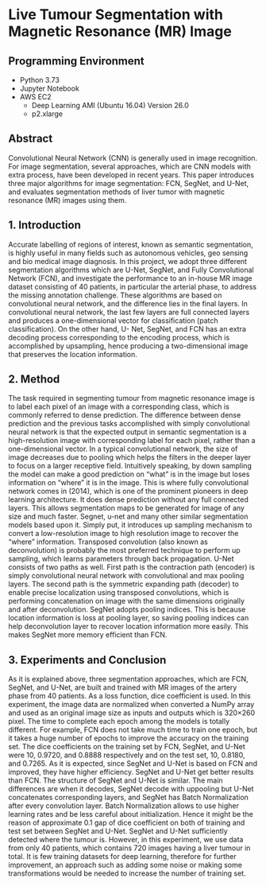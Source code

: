 # Live Tumour Segmentation with Magnetic Resonance (MR) Image

## Programming Environment
- Python 3.73
- Jupyter Notebook
- AWS EC2
  - Deep Learning AMI (Ubuntu 16.04) Version 26.0 
  - p2.xlarge


## Abstract
Convolutional Neural Network (CNN) is generally used in image recognition. For image segmentation, several approaches, which are CNN models with extra process, have been developed in recent years. This paper introduces three major algorithms for image segmentation: FCN, SegNet, and U-Net, and evaluates segmentation methods of liver tumor with magnetic resonance (MR) images using them.

## 1. Introduction
Accurate labelling of regions of interest, known as semantic segmentation, is highly useful in many fields such as autonomous vehicles, geo sensing and bio medical image diagnosis. In this project, we adopt three different segmentation algorithms which are U-Net, SegNet, and Fully Convolutional Network (FCN), and investigate the performance to an in-house MR image dataset consisting of 40 patients, in particular the arterial phase, to address the missing annotation challenge. These algorithms are based on convolutional neural network, and the difference lies in the final layers. In convolutional neural network, the last few layers are full connected layers and produces a one-dimensional vector for classification (patch classification). On the other hand, U- Net, SegNet, and FCN has an extra decoding process corresponding to the encoding process, which is accomplished by upsampling, hence producing a two-dimensional image that preserves the location information.

## 2. Method
The task required in segmenting tumour from magnetic resonance image is to label each pixel of an image with a corresponding class, which is commonly referred to dense prediction. The difference between dense prediction and the previous tasks accomplished with simply convolutional neural network is that the expected output in semantic segmentation is a high-resolution image with corresponding label for each pixel, rather than a one-dimensional vector.
In a typical convolutional network, the size of image decreases due to pooling which helps the filters in the deeper layer to focus on a larger receptive field. Intuitively speaking, by down sampling the model can make a good prediction on “what” is in the image but loses information on “where” it is in the image.
This is where fully convolutional network comes in (2014), which is one of the prominent pioneers in deep learning architecture. It does dense prediction without any full connected layers. This allows segmentation maps to be generated for image of any size and much faster. Segnet, u-net and many other similar segmentation models based upon it. Simply put, it introduces up sampling mechanism to convert a low-resolution image to high resolution image to recover the “where” information. Transposed convolution (also known as deconvolution) is probably the most preferred technique to perform up sampling, which learns parameters through back propagation.
U-Net consists of two paths as well. First path is the contraction path (encoder) is
simply convolutional neural network with convolutional and max pooling layers. The second path is the symmetric expanding path (decoder) to enable precise localization using transposed convolutions, which is performing concatenation on image with the same dimensions originally and after deconvolution.
SegNet adopts pooling indices. This is because location information is loss at pooling layer, so saving pooling indices can help deconvolution layer to recover location information more easily. This makes SegNet more memory efficient than FCN.

## 3. Experiments and Conclusion
As it is explained above, three segmentation approaches, which are FCN, SegNet, and U-Net, are built and trained with MR images of the artery phase from 40 patients. As a loss function, dice coefficient is used.
In this experiment, the image data are normalized when converted a NumPy array and used as an original image size as inputs and outputs which is 320×260 pixel. The time to complete each epoch among the models is totally different. For example, FCN does not take much time to train one epoch, but it takes a huge number of epochs to improve the accuracy on the training set. The dice coefficients on the training set by FCN, SegNet, and U-Net were 10, 0.9720, and 0.8888 respectively and on the test set, 10, 0.8180, and 0.7265.
As it is expected, since SegNet and U-Net is based on FCN and improved, they have higher efficiency. SegNet and U-Net get better results than FCN. The structure of SegNet and U-Net is similar. The main differences are when it decodes, SegNet decode with uppooling but U-Net concatenates corresponding layers, and SegNet has Batch Normalization after every convolution layer. Batch Normalization allows to use higher learning rates and be less careful about initialization. Hence it might be the reason of approximate 0.1 gap of dice coefficient on both of training and test set between SegNet and U-Net. SegNet and U-Net sufficiently detected where the tumour is. However, in this experiment, we use data from only 40 patients, which contains 720 images having a liver tumour in total. It is few training datasets for deep learning, therefore for further improvement, an approach such as adding some noise or making some transformations would be needed to increase the number of training set.
